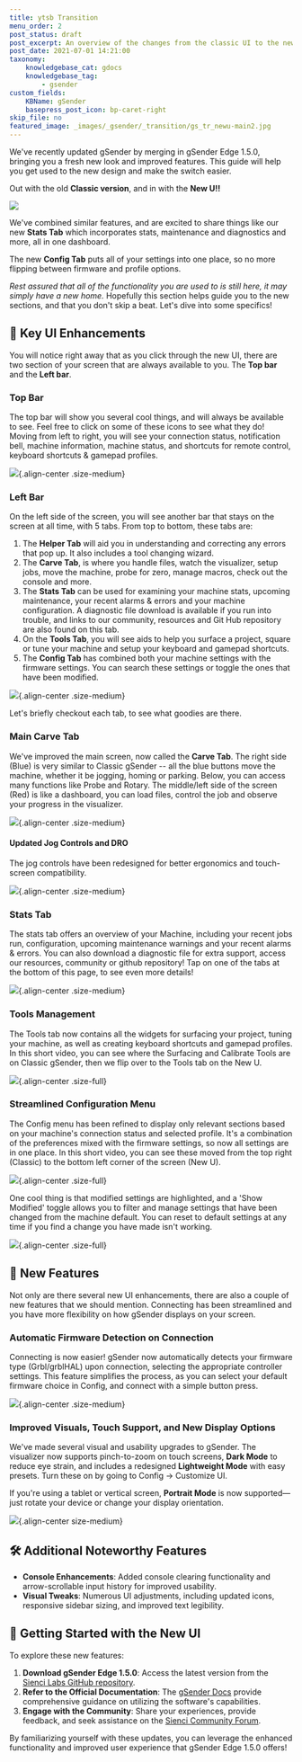 ```yaml
---
title: ytsb Transition
menu_order: 2
post_status: draft
post_excerpt: An overview of the changes from the classic UI to the new and improved UI.
post_date: 2021-07-01 14:21:00
taxonomy:
    knowledgebase_cat: gdocs
    knowledgebase_tag:
        - gsender
custom_fields:
    KBName: gSender
    basepress_post_icon: bp-caret-right
skip_file: no
featured_image: _images/_gsender/_transition/gs_tr_newu-main2.jpg
---
```


We've recently updated gSender by merging in gSender Edge 1.5.0, bringing you a fresh new look and improved features. This guide will help you get used to the new design and make the switch easier.

Out with the old **Classic version**, and in with the **New U!!**

![](/_images/_gsender/_transition/gs_tr_newu-main2.jpg)

We've combined similar features, and are excited to share things like our new **Stats Tab** which incorporates stats, maintenance and diagnostics and more, all in one dashboard.

The new **Config Tab** puts all of your settings into one place, so no more flipping between firmware and profile options.

*Rest assured that all of the functionality you are used to is still here, it may simply have a new home.* Hopefully this section helps guide you to the new sections, and that you don't skip a beat. Let's dive into some specifics!

## 🌟 Key UI Enhancements

You will notice right away that as you click through the new UI, there are two section of your screen that are always available to you. The **Top bar** and the **Left bar**.

### Top Bar

The top bar will show you several cool things, and will always be available to see. Feel free to click on some of these icons to see what they do! Moving from left to right, you will see your connection status, notification bell, machine information, machine status, and shortcuts for remote control, keyboard shortcuts & gamepad profiles.

![](/_images/_gsender/_transition/gs_tr_top-bar.jpg){.align-center .size-medium}

### Left Bar

On the left side of the screen, you will see another bar that stays on the screen at all time, with 5 tabs. From top to bottom, these tabs are:

1. The **Helper Tab** will aid you in understanding and correcting any errors that pop up. It also includes a tool changing wizard.
1. The **Carve Tab**, is where you handle files, watch the visualizer, setup jobs, move the machine, probe for zero, manage macros, check out the console and more.
1. The **Stats Tab** can be used for examining your machine stats, upcoming maintenance, your recent alarms & errors and your machine configuration. A diagnostic file download is available if you run into trouble, and links to our community, resources and Git Hub repository are also found on this tab.
1. On the **Tools Tab**, you will see aids to help you surface a project, square or tune your machine and setup your keyboard and gamepad shortcuts.
1. The **Config Tab** has combined both your machine settings with the firmware settings. You can search these settings or toggle the ones that have been modified.

![](/_images/_gsender/_transition/gs_tr_left-bar.jpg){.align-center .size-medium}

Let's briefly checkout each tab, to see what goodies are there.

### Main Carve Tab

We've improved the main screen, now called the **Carve Tab**. The right side (Blue) is very similar to Classic gSender -- all the blue buttons move the machine, whether it be jogging, homing or parking. Below, you can access many functions like Probe and Rotary. The middle/left side of the screen (Red) is like a dashboard,  you can load files, control the job and observe your progress in the visualizer.

![](/_images/_gsender/_transition/gs_tr_carvemain.jpg){.align-center .size-medium}

#### Updated Jog Controls and DRO

The jog controls have been redesigned for better ergonomics and touch-screen compatibility.

![](/_images/_gsender/_transition/gs_tr_comp-jog.jpg){.align-center .size-medium}

### Stats Tab

The stats tab offers an overview of your Machine, including your recent jobs run, configuration, upcoming maintenance warnings and your recent alarms & errors. You can also download a diagnostic file for extra support, access our resources, community or github repository! Tap on one of the tabs at the bottom of this page, to see even more details!

![](/_images/_gsender/_transition/gs_tr_status.jpg){.align-center .size-medium}

### Tools Management

The Tools tab now contains all the widgets for surfacing your project, tuning your machine, as well as creating keyboard shortcuts and gamepad profiles. In this short video, you can see where the Surfacing and Calibrate Tools are on Classic gSender, then we flip over to the Tools tab on the New U.

![](/_images/_gsender/_transition/gs_tr_surface.gif){.align-center .size-full}

### Streamlined Configuration Menu

The Config menu has been refined to display only relevant sections based on your machine's connection status and selected profile. It's a combination of the   preferences mixed with the  firmware settings, so now all  settings are in one place. In this short video, you can see these moved from the top right (Classic) to the bottom left corner of the screen (New U).

![](../_images/_gsender/_transition/gs_tr_firmwarenew.gif){.align-center .size-full}

One cool thing is that modified settings are highlighted, and a 'Show Modified' toggle allows you to filter and manage settings that have been changed from the machine default. You can reset to default settings at any time if you find a change you have made isn't working.

![](/_images/_gsender/_transition/gs_tr_modified.gif){.align-center .size-full}

## 🌟 New Features

Not only are there several new UI enhancements, there are also a couple of new features that we should mention. Connecting has been streamlined and you have more flexibility on how gSender displays on your screen.

### Automatic Firmware Detection on Connection

Connecting is now easier! gSender now automatically detects your firmware type (Grbl/grblHAL) upon connection, selecting the appropriate controller settings. This feature simplifies the process, as you can select your default firmware choice in Config, and connect with a simple button press.

![](/_images/_gsender/_transition/gs_tr_connect-auto.gif){.align-center .size-medium}

### Improved Visuals, Touch Support, and New Display Options

We've made several visual and usability upgrades to gSender. The visualizer now supports pinch-to-zoom on touch screens, **Dark Mode** to reduce eye strain, and includes a redesigned **Lightweight Mode** with easy presets. Turn these on by going to Config -> Customize UI.

If you're using a tablet or vertical screen, **Portrait Mode** is now supported—just rotate your device or change your display orientation.

![](/_images/_gsender/_transition/gs_tr_portrait.jpg){.align-center size-medium}

## 🛠️ Additional Noteworthy Features

* **Console Enhancements**: Added console clearing functionality and arrow-scrollable input history for improved usability.
* **Visual Tweaks**: Numerous UI adjustments, including updated icons, responsive sidebar sizing, and improved text legibility.

## 📘 Getting Started with the New UI

To explore these new features:

1. **Download gSender Edge 1.5.0**: Access the latest version from the [Sienci Labs GitHub repository](https://github.com/Sienci-Labs/gsender/releases).
2. **Refer to the Official Documentation**: The [gSender Docs](https://resources.sienci.com/view/gs-using-gsender/) provide comprehensive guidance on utilizing the software's capabilities.
3. **Engage with the Community**: Share your experiences, provide feedback, and seek assistance on the [Sienci Community Forum](https://forum.sienci.com/).

By familiarizing yourself with these updates, you can leverage the enhanced functionality and improved user experience that gSender Edge 1.5.0 offers!
